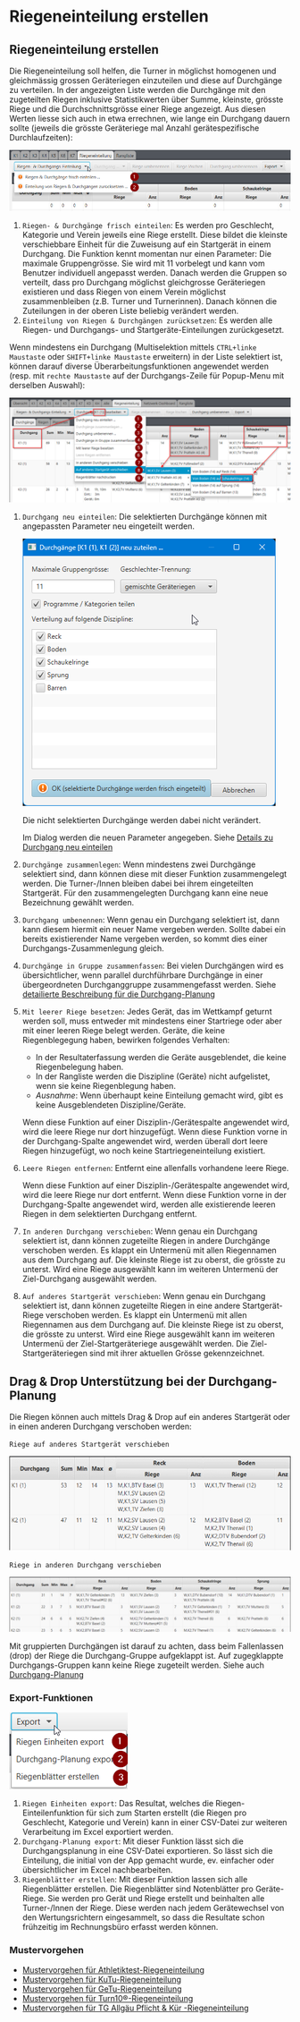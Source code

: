 # Riegeneinteilung erstellen

## Riegeneinteilung erstellen <a href="#riegeneinteilung-erstellen" id="riegeneinteilung-erstellen"></a>

Die Riegeneinteilung soll helfen, die Turner in möglichst homogenen und gleichmässig grossen Geräteriegen einzuteilen und diese auf Durchgänge zu verteilen. In der angezeigten Liste werden die Durchgänge mit den zugeteilten Riegen inklusive Statistikwerten über Summe, kleinste, grösste Riege und die Durchschnittsgrösse einer Riege angezeigt. Aus diesen Werten liesse sich auch in etwa errechnen, wie lange ein Durchgang dauern sollte (jeweils die grösste Geräteriege mal Anzahl gerätespezifische Durchlaufzeiten):

![](<../../assets/suggest-riegen-planning.png>)

1. `Riegen- & Durchgänge frisch einteilen`: Es werden pro Geschlecht, Kategorie und Verein jeweils eine Riege erstellt. Diese bildet die kleinste verschiebbare Einheit für die Zuweisung auf ein Startgerät in einem Durchgang. Die Funktion kennt momentan nur einen Parameter: Die maximale Gruppengrösse. Sie wird mit 11 vorbelegt und kann vom Benutzer individuell angepasst werden. Danach werden die Gruppen so verteilt, dass pro Durchgang möglichst gleichgrosse Geräteriegen existieren und dass Riegen von einem Verein möglichst zusammenbleiben (z.B. Turner und Turnerinnen). Danach können die Zuteilungen in der oberen Liste beliebig verändert werden.
2. `Einteilung von Riegen & Durchgängen zurücksetzen`: Es werden alle Riegen- und Durchgangs- und Startgeräte-Einteilungen zurückgesetzt.

Wenn mindestens ein Durchgang (Multiselektion mittels `CTRL+linke Maustaste` oder `SHIFT+linke Maustaste` erweitern) in der Liste selektiert ist, können darauf diverse Überarbeitungsfunktionen angewendet werden (resp. mit `rechte Maustaste` auf der Durchgangs-Zeile für Popup-Menu mit derselben Auswahl):

![](../../assets/edit-riegen-planning.png)

1.  `Durchgang neu einteilen`: Die selektierten Durchgänge können mit angepassten Parameter neu eingeteilt werden.

    ![](<../../assets/durchgang-partiell-neuverteilen.png>)

    Die nicht selektierten Durchgänge werden dabei nicht verändert.

    Im Dialog werden die neuen Parameter angegeben. Siehe [Details zu Durchgang neu einteilen](durchgang-neu-einteilen.md)
2. `Durchgänge zusammenlegen`: Wenn mindestens zwei Durchgänge selektiert sind, dann können diese mit dieser Funktion zusammengelegt werden. Die Turner-/Innen bleiben dabei bei ihrem eingeteilten Startgerät. Für den zusammengelegten Durchgang kann eine neue Bezeichnung gewählt werden.
3. `Durchgang umbenennen`: Wenn genau ein Durchgang selektiert ist, dann kann diesem hiermit ein neuer Name vergeben werden. Sollte dabei ein bereits existierender Name vergeben werden, so kommt dies einer Durchgangs-Zusammenlegung gleich.
4. `Durchgänge in Gruppe zusammenfassen`: Bei vielen Durchgängen wird es übersichtlicher, wenn parallel durchführbare Durchgänge in einer übergeordneten Durchganggruppe zusammengefasst werden. Siehe [detailierte Beschreibung für die Durchgang-Planung](durchgang-planung.md)
5.  `Mit leerer Riege besetzen`: Jedes Gerät, das im Wettkampf geturnt werden soll, muss entweder mit mindestens einer Startriege oder aber mit einer leeren Riege belegt werden. Geräte, die keine Riegenblegegung haben, bewirken folgendes Verhalten:

    * In der Resultaterfassung werden die Geräte ausgeblendet, die keine Riegenbelegung haben.
    * In der Rangliste werden die Diszipline (Geräte) nicht aufgelistet, wenn sie keine Riegenblegung haben.
    * _Ausnahme_: Wenn überhaupt keine Einteilung gemacht wird, gibt es keine Ausgeblendeten Diszipline/Geräte.

    Wenn diese Funktion auf einer Disziplin-/Gerätespalte angewendet wird, wird die leere Riege nur dort hinzugefügt. Wenn diese Funktion vorne in der Durchgang-Spalte angewendet wird, werden überall dort leere Riegen hinzugefügt, wo noch keine Startriegeneinteilung existiert.
6.  `Leere Riegen entfernen`: Entfernt eine allenfalls vorhandene leere Riege.

    Wenn diese Funktion auf einer Disziplin-/Gerätespalte angewendet wird, wird die leere Riege nur dort entfernt. Wenn diese Funktion vorne in der Durchgang-Spalte angewendet wird, werden alle existierende leeren Riegen in dem selektierten Durchgang entfernt.
7. `In anderen Durchgang verschieben`: Wenn genau ein Durchgang selektiert ist, dann können zugeteilte Riegen in andere Durchgänge verschoben werden. Es klappt ein Untermenü mit allen Riegennamen aus dem Durchgang auf. Die kleinste Riege ist zu oberst, die grösste zu unterst. Wird eine Riege ausgewählt kann im weiteren Untermenü der Ziel-Durchgang ausgewählt werden.
8. `Auf anderes Startgerät verschieben`: Wenn genau ein Durchgang selektiert ist, dann können zugeteilte Riegen in eine andere Startgerät-Riege verschoben werden. Es klappt ein Untermenü mit allen Riegennamen aus dem Durchgang auf. Die kleinste Riege ist zu oberst, die grösste zu unterst. Wird eine Riege ausgewählt kann im weiteren Untermenü der Ziel-Startgeräteriege ausgewählt werden. Die Ziel-Startgeräteriegen sind mit ihrer aktuellen Grösse gekennzeichnet.

## Drag & Drop Unterstützung bei der Durchgang-Planung

Die Riegen können auch mittels Drag & Drop auf ein anderes Startgerät oder in einen anderen Durchgang verschoben werden:

`Riege auf anderes Startgerät verschieben`

![Riegen & Durchgänge Einteilung nachbearbeiten](../../assets/drag-drop-startgeraetriege.gif)

`Riege in anderen Durchgang verschieben`

![Riegen & Durchgänge Einteilung nachbearbeiten](../../assets/drag-drop-durchg.gif)

Mit gruppierten Durchgängen ist darauf zu achten, dass beim Fallenlassen (drop) der Riege die Durchgang-Gruppe aufgeklappt ist. Auf zugegklappte Durchgangs-Gruppen kann keine Riege zugeteilt werden. Siehe auch [Durchgang-Planung](durchgang-planung.md)

### Export-Funktionen

![](../../assets/riegen-export-funktionen.png)

1. `Riegen Einheiten export`: Das Resultat, welches die Riegen-Einteilenfunktion für sich zum Starten erstellt (die Riegen pro Geschlecht, Kategorie und Verein) kann in einer CSV-Datei zur weiteren Verarbeitung im Excel exportiert werden.
2. `Durchgang-Planung export`: Mit dieser Funktion lässt sich die Durchgangsplanung in eine CSV-Datei exportieren. So lässt sich die Einteilung, die initial von der App gemacht wurde, ev. einfacher oder übersichtlicher im Excel nachbearbeiten.
3. `Riegenblätter erstellen`: Mit dieser Funktion lassen sich alle Riegenblätter erstellen. Die Riegenblätter sind Notenblätter pro Geräte-Riege. Sie werden pro Gerät und Riege erstellt und beinhalten alle Turner-/Innen der Riege. Diese werden nach jedem Gerätewechsel von den Wertungsrichtern eingesammelt, so dass die Resultate schon frühzeitig im Rechnungsbüro erfasst werden können.

### Mustervorgehen

* [Mustervorgehen für Athletiktest-Riegeneinteilung](riegeneinteilung\_erstellen\_mustervorgehen\_att.md)
* [Mustervorgehen für KuTu-Riegeneinteilung](riegeneinteilung\_erstellen\_mustervorgehen\_kutu.md)
* [Mustervorgehen für GeTu-Riegeneinteilung](riegeneinteilung\_erstellen\_mustervorgehen\_getu.md)
* [Mustervorgehen für Turn10®-Riegeneinteilung](riegeneinteilung\_erstellen\_mustervorgehen\_turn10.md)
* [Mustervorgehen für TG Allgäu Pflicht & Kür -Riegeneinteilung](riegeneinteilung\_erstellen\_mustervorgehen\_tgallgaeu.md)
